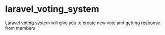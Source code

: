 # laravel_voting_system
 Laravel voting system will give you to create new vote and getting response from members

